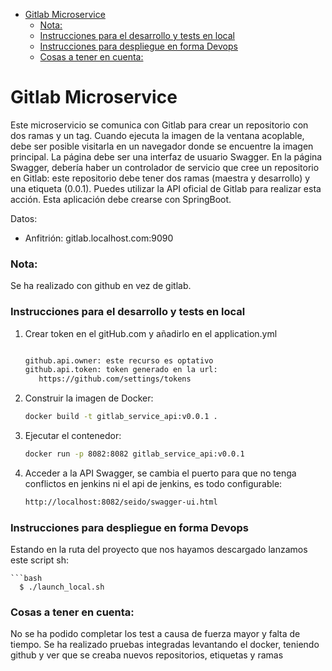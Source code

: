 <!-- TOC -->
* [Gitlab Microservice](#gitlab-microservice)
    * [Nota:](#nota)
    * [Instrucciones para el desarrollo y tests en local](#instrucciones-para-el-desarrollo-y-tests-en-local)
    * [Instrucciones para despliegue en forma Devops](#instrucciones-para-despliegue-en-forma-devops)
    * [Cosas a tener en cuenta:](#cosas-a-tener-en-cuenta)
<!-- TOC -->

# Gitlab Microservice

Este microservicio se comunica con Gitlab para crear un repositorio con dos ramas y un tag.
Cuando ejecuta la imagen de la ventana acoplable, debe ser posible visitarla en un navegador donde se encuentre la imagen principal.
La página debe ser una interfaz de usuario Swagger.
En la página Swagger, debería haber un controlador de servicio que cree un repositorio en
Gitlab: este repositorio debe tener dos ramas (maestra y desarrollo) y una etiqueta (0.0.1).
Puedes utilizar la API oficial de Gitlab para realizar esta acción.
Esta aplicación debe crearse con SpringBoot.


Datos:
- Anfitrión: gitlab.localhost.com:9090

### Nota:
Se ha realizado con github en vez de gitlab.


### Instrucciones para el desarrollo y tests en local

1. Crear token en el gitHub.com y añadirlo en el application.yml

   ```bash
   
   github.api.owner: este recurso es optativo
   github.api.token: token generado en la url:
      https://github.com/settings/tokens

2. Construir la imagen de Docker:

   ```bash
   docker build -t gitlab_service_api:v0.0.1 .

3. Ejecutar el contenedor:

   ```bash
   docker run -p 8082:8082 gitlab_service_api:v0.0.1

4. Acceder a la API Swagger, se cambia el puerto para que no tenga conflictos en jenkins 
   ni el api de jenkins, es todo configurable:

   ```bash
   http://localhost:8082/seido/swagger-ui.html

### Instrucciones para despliegue en forma Devops

Estando en la ruta del proyecto que nos hayamos descargado lanzamos este script sh:

    ```bash
      $ ./launch_local.sh


### Cosas a tener en cuenta:

No se ha podido completar los test a causa de fuerza mayor y falta de tiempo.
Se ha realizado pruebas integradas levantando el docker, teniendo github y ver que se creaba nuevos repositorios, etiquetas y ramas